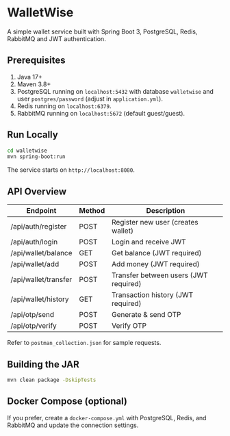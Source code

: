 # WalletWise

A simple wallet service built with Spring Boot 3, PostgreSQL, Redis, RabbitMQ and JWT authentication.

## Prerequisites

1. Java 17+
2. Maven 3.8+
3. PostgreSQL running on `localhost:5432` with database `walletwise` and user `postgres/password` (adjust in `application.yml`).
4. Redis running on `localhost:6379`.
5. RabbitMQ running on `localhost:5672` (default guest/guest).

## Run Locally

```bash
cd walletwise
mvn spring-boot:run
```

The service starts on `http://localhost:8080`.

## API Overview

| Endpoint | Method | Description |
|----------|--------|-------------|
| /api/auth/register | POST | Register new user (creates wallet) |
| /api/auth/login | POST | Login and receive JWT |
| /api/wallet/balance | GET | Get balance (JWT required) |
| /api/wallet/add | POST | Add money (JWT required) |
| /api/wallet/transfer | POST | Transfer between users (JWT required) |
| /api/wallet/history | GET | Transaction history (JWT required) |
| /api/otp/send | POST | Generate & send OTP |
| /api/otp/verify | POST | Verify OTP |

Refer to `postman_collection.json` for sample requests.

## Building the JAR

```bash
mvn clean package -DskipTests
```

## Docker Compose (optional)

If you prefer, create a `docker-compose.yml` with PostgreSQL, Redis, and RabbitMQ and update the connection settings.